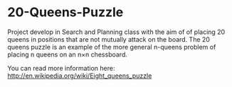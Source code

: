 # 20-Queens-Puzzle

Project develop in Search and Planning class with the aim of of placing 20 queens in positions that are not mutually attack on the board.
The 20 queens puzzle is an example of the more general n-queens problem of placing n queens on an n×n chessboard.

You can read more information here: http://en.wikipedia.org/wiki/Eight_queens_puzzle
